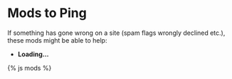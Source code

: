 # Mods to Ping

If something has gone wrong on a site (spam flags wrongly declined etc.), these mods might be able to help:

<section class="mod-info">

- **Loading…**

</section>

{% js mods %}
